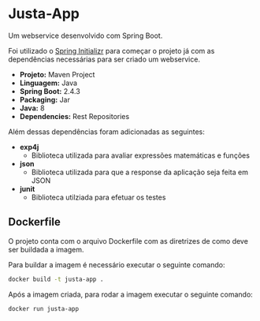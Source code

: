 # Justa-App

Um webservice desenvolvido com Spring Boot.

Foi utilizado o [Spring Initializr](https://start.spring.io/) para começar o projeto já com as dependências necessárias para ser criado um webservice.

- **Projeto:** Maven Project
- **Linguagem:** Java
- **Spring Boot:** 2.4.3
- **Packaging:** Jar
- **Java:** 8
- **Dependencies:** Rest Repositories

Além dessas dependências foram adicionadas as seguintes:

- **exp4j**
  - Biblioteca utilizada para avaliar expressões matemáticas e funções
- **json**
  - Biblioteca utilizada para que a response da aplicação seja feita em JSON
- **junit**
  - Biblioteca utilziada para efetuar os testes

## Dockerfile

O projeto conta com o arquivo Dockerfile com as diretrizes de como deve ser buildada a imagem.

Para buildar a imagem é necessário executar o seguinte comando:

```bash
docker build -t justa-app .
```

Após a imagem criada, para rodar a imagem executar o seguinte comando:

```bash
docker run justa-app
```
